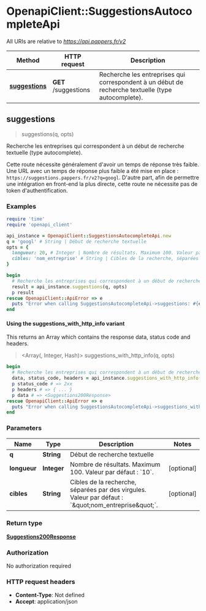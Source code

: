 # OpenapiClient::SuggestionsAutocompleteApi

All URIs are relative to *https://api.pappers.fr/v2*

| Method | HTTP request | Description |
| ------ | ------------ | ----------- |
| [**suggestions**](SuggestionsAutocompleteApi.md#suggestions) | **GET** /suggestions | Recherche les entreprises qui correspondent à un début de recherche textuelle (type autocomplete). |


## suggestions

> <Suggestions200Response> suggestions(q, opts)

Recherche les entreprises qui correspondent à un début de recherche textuelle (type autocomplete).

Cette route nécessite généralement d'avoir un temps de réponse très faible. Une URL avec un temps de réponse plus faible a été mise en place : `https://suggestions.pappers.fr/v2?q=googl`. D'autre part, afin de permettre une intégration en front-end la plus directe, cette route ne nécessite pas de token d'authentification.

### Examples

```ruby
require 'time'
require 'openapi_client'

api_instance = OpenapiClient::SuggestionsAutocompleteApi.new
q = 'googl' # String | Début de recherche textuelle
opts = {
  longueur: 20, # Integer | Nombre de résultats. Maximum 100. Valeur par défaut : `10`.
  cibles: 'nom_entreprise' # String | Cibles de la recherche, séparées par des virgules. Valeur par défaut : `\"nom_entreprise\"`.
}

begin
  # Recherche les entreprises qui correspondent à un début de recherche textuelle (type autocomplete).
  result = api_instance.suggestions(q, opts)
  p result
rescue OpenapiClient::ApiError => e
  puts "Error when calling SuggestionsAutocompleteApi->suggestions: #{e}"
end
```

#### Using the suggestions_with_http_info variant

This returns an Array which contains the response data, status code and headers.

> <Array(<Suggestions200Response>, Integer, Hash)> suggestions_with_http_info(q, opts)

```ruby
begin
  # Recherche les entreprises qui correspondent à un début de recherche textuelle (type autocomplete).
  data, status_code, headers = api_instance.suggestions_with_http_info(q, opts)
  p status_code # => 2xx
  p headers # => { ... }
  p data # => <Suggestions200Response>
rescue OpenapiClient::ApiError => e
  puts "Error when calling SuggestionsAutocompleteApi->suggestions_with_http_info: #{e}"
end
```

### Parameters

| Name | Type | Description | Notes |
| ---- | ---- | ----------- | ----- |
| **q** | **String** | Début de recherche textuelle |  |
| **longueur** | **Integer** | Nombre de résultats. Maximum 100. Valeur par défaut : &#x60;10&#x60;. | [optional] |
| **cibles** | **String** | Cibles de la recherche, séparées par des virgules. Valeur par défaut : &#x60;\&quot;nom_entreprise\&quot;&#x60;. | [optional] |

### Return type

[**Suggestions200Response**](Suggestions200Response.md)

### Authorization

No authorization required

### HTTP request headers

- **Content-Type**: Not defined
- **Accept**: application/json

